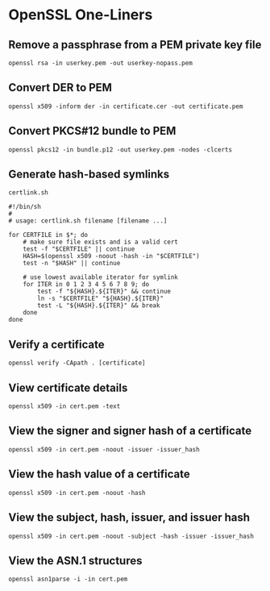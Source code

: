 # OpenSSL One-Liners

## Remove a passphrase from a PEM private key file
	openssl rsa -in userkey.pem -out userkey-nopass.pem

## Convert DER to PEM
	openssl x509 -inform der -in certificate.cer -out certificate.pem

## Convert PKCS#12 bundle to PEM
	openssl pkcs12 -in bundle.p12 -out userkey.pem -nodes -clcerts

## Generate hash-based symlinks
`certlink.sh`

	#!/bin/sh
	#
	# usage: certlink.sh filename [filename ...]
	
	for CERTFILE in $*; do
		# make sure file exists and is a valid cert
		test -f "$CERTFILE" || continue
		HASH=$(openssl x509 -noout -hash -in "$CERTFILE")
		test -n "$HASH" || continue
	
		# use lowest available iterator for symlink
		for ITER in 0 1 2 3 4 5 6 7 8 9; do
			test -f "${HASH}.${ITER}" && continue
			ln -s "$CERTFILE" "${HASH}.${ITER}"
			test -L "${HASH}.${ITER}" && break
		done
	done

## Verify a certificate
	openssl verify -CApath . [certificate]

## View certificate details
	openssl x509 -in cert.pem -text

## View the signer and signer hash of a certificate
	openssl x509 -in cert.pem -noout -issuer -issuer_hash

## View the hash value of a certificate
	openssl x509 -in cert.pem -noout -hash

## View the subject, hash, issuer, and issuer hash
	openssl x509 -in cert.pem -noout -subject -hash -issuer -issuer_hash

## View the ASN.1 structures
	openssl asn1parse -i -in cert.pem
